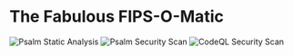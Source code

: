 # The Fabulous FIPS-O-Matic

![Psalm Static Analysis](https://github.com/criwebtools/yes3-fips/actions/workflows/psalm-static.yml/badge.svg)
![Psalm Security Scan](https://github.com/yale-redcap/yes3-exporter/actions/workflows/psalm-security.yml/badge.svg)
![CodeQL Security Scan](https://github.com/yale-redcap/yes3-exporter/actions/workflows/codeql-javascript.yml/badge.svg)
